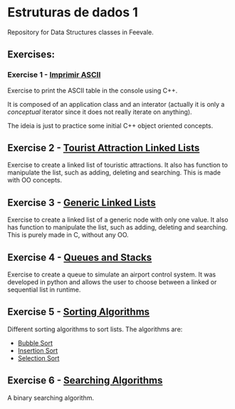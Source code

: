 # Estruturas de dados 1
Repository for Data Structures classes in Feevale. 

## Exercises: 

### Exercise 1 - [Imprimir ASCII](/Imprimir-ASCII)
Exercise to print the ASCII table in the console using C++. 

It is composed of an application class and an interator (actually it is only a *conceptual* iterator since it does not really iterate on anything). 

The ideia is just to practice some initial C++ object oriented concepts. 

## Exercise 2 - [Tourist Attraction Linked Lists](/Tourist-Attractions-List)
Exercise to create a linked list of touristic attractions. It also has function to manipulate the list, such as adding, deleting and searching. This is made with OO concepts. 

## Exercise 3 - [Generic Linked Lists](/generic-linked-list)
Exercise to create a linked list of a generic node with only one value. It also has function to manipulate the list, such as adding, deleting and searching. This is purely made in C, without any OO. 

## Exercise 4 - [Queues and Stacks](/queues-and-stacks)
Exercise to create a queue to simulate an airport control system. It was developed in python and allows the user to choose between a linked or sequential list in runtime. 

## Exercise 5 - [Sorting Algorithms](/sorting/main.py)
Different sorting algorithms to sort lists. The algorithms are: 
- [Bubble Sort](/sorting/sorting_functions/bubble_sort.py)
- [Insertion Sort](/sorting/sorting_functions/insertion_sort.py)
- [Selection Sort](/sorting/sorting_functions/selection_sort.py)

## Exercise 6 - [Searching Algorithms](/search/main.py)
A binary searching algorithm. 
